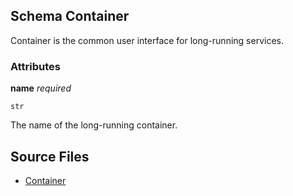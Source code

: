 ## Schema Container

Container is the common user interface for long-running services.

### Attributes

**name** *required*

`str`

The name of the long-running container.


## Source Files

- [Container](container.k)
